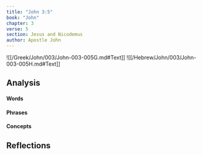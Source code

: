 ```yaml
---
title: "John 3:5"
book: "John"
chapter: 3
verse: 5
section: Jesus and Nicodemus
author: Apostle John
---
```

![[/Greek/John/003/John-003-005G.md#Text]]
![[/Hebrew/John/003/John-003-005H.md#Text]]

## Analysis

#### Words

#### Phrases

#### Concepts

## Reflections
